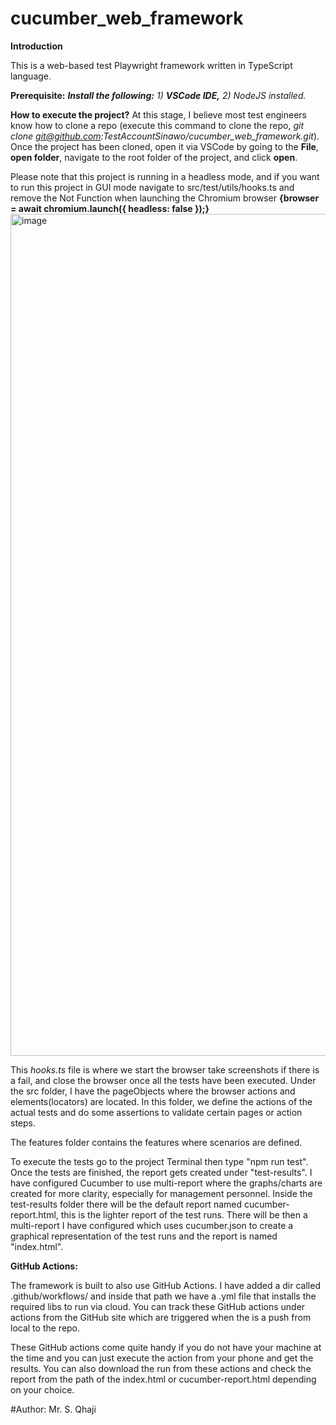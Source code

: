 # cucumber_web_framework
**Introduction**

This is a web-based test Playwright framework written in TypeScript language.

**Prerequisite:**
**_Install the following:_**
_1) __VSCode IDE,__ 
_2) _NodeJS installed.___

**How to execute the project?**
At this stage, I believe most test engineers know how to clone a repo (execute this command to clone the repo, _git clone git@github.com:TestAccountSinawo/cucumber_web_framework.git_). Once the project has been cloned, open it via VSCode by going to the **File**,  **open folder**, navigate to the root folder of the project, and click **open**.

Please note that this project is running in a headless mode, and if you want to run this project in GUI mode navigate to src/test/utils/hooks.ts and remove the Not Function when launching the Chromium browser **{browser = await chromium.launch({ headless: false });}**
<img width="1347" alt="image" src="https://github.com/user-attachments/assets/9e561612-9bc3-4dec-b4a0-827983929e40">

This _hooks.ts_ file is where we start the browser take screenshots if there is a fail, and close the browser once all the tests have been executed. Under the src folder, I have the pageObjects where the browser actions and elements(locators) are located. In this folder, we define the actions of the actual tests and do some assertions to validate certain pages or action steps.

The features folder contains the features where scenarios are defined. 

To execute the tests go to the project Terminal then type "npm run test". Once the tests are finished, the report gets created under "test-results". I have configured Cucumber to use multi-report where the graphs/charts are created for more clarity, especially for management personnel. Inside the  test-results folder there will be the default report named cucumber-report.html, this is the lighter report of the test runs. There will be then a multi-report I have configured which uses cucumber.json to create a graphical representation of the test runs and the report is named "index.html".

**GitHub Actions:**

The framework is built to also use GitHub Actions. I have added  a dir called .github/workflows/ and inside that path we have a .yml file that installs the required libs to run via cloud. You can track these GitHub actions under actions from the GitHub site which are triggered when the is a push from local to the repo.

These GitHub actions come quite handy if you do not have your machine at the time and you can just execute the action from your phone and get the results. You can also download the run from these actions and check the report from the path of the index.html or cucumber-report.html depending on your choice.

#Author: Mr. S. Qhaji